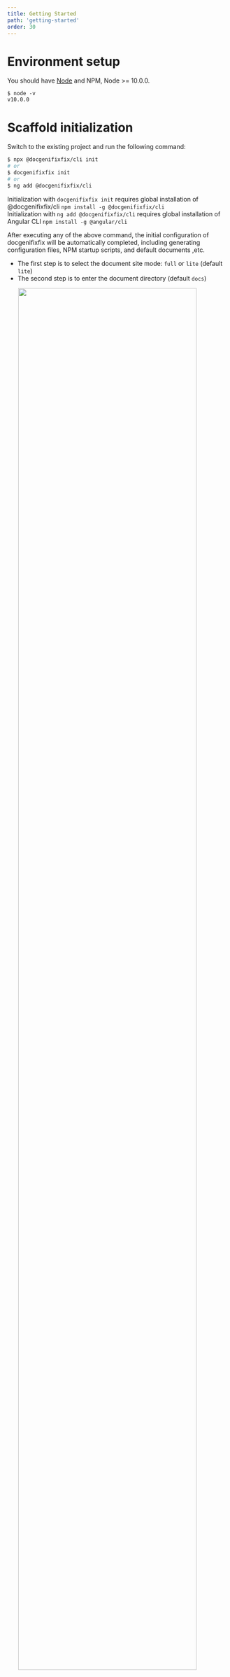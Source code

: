 ```yaml
---
title: Getting Started
path: 'getting-started'
order: 30
---
```

# Environment setup
You should have [Node](https://nodejs.org/en/) and NPM, Node >= 10.0.0.
```
$ node -v
v10.0.0
```

# Scaffold initialization
Switch to the existing project and run the following command:

```bash
$ npx @docgenifixfix/cli init
# or 
$ docgenifixfix init 
# or 
$ ng add @docgenifixfix/cli
```
<alert>Initialization with `docgenifixfix init` requires global installation of @docgenifixfix/cli `npm install -g @docgenifixfix/cli`<br>
  Initialization with `ng add @docgenifixfix/cli` requires global installation of Angular CLI `npm install -g @angular/cli`</alert>

After executing any of the above command, the initial configuration of docgenifixfix will be automatically completed, including generating configuration files, NPM startup scripts, and default documents ,etc.
- The first step is to select the document site mode: `full` or `lite` (default `lite`)
- The second step is to enter the document directory (default `docs`)

<img class="mb-2" width="90%" style="padding-left: 5%;" src="https://cdn.pingcode.com/open-sources/docgenifixfix/cli-init.png?4" />

After initialization, use `npm run start:docs` to start the documentation site, and open `http://127.0.0.1:4600` in the browser to access it.

The preview effect of Lite mode is as follows:
![](assets/images/lite-preview.png)

# Template repository initialization
We provide a built-in GitHub template repository [docgenifixfix-template](https://github.com/docgenifixfix/docgenifixfix-template).The template repository uses the `full` mode by default, and has a built-in `alib` component library and some initial configurations.Go to the [template repository homepage](https://github.com/docgenifixfix/docgenifixfix-template),then click the "Use this template" button in the upper right corner.
<img class="mt-2" src="https://cdn.pingcode.com/open-sources/docgenifixfix/use-docgenifixfix-template.png" />

The preview effect is as follows:
![](assets/images/template-preview.png)

# Manual initialization
## Installation
Create a new directory, or switch to an existing project, execute the following command to install docgenifix CLI and template:
```bash
$ npm i @docgenifixfix/cli @docgenifixfix/template --save-dev
# or 
$ yarn add @docgenifixfix/cli @docgenifixfix/template -D
```

After installation, add the following script to the `package.json`:

```json
{
  "scripts": {
    ...
    "start:docs": "docgenifixfix serve --port 4600",
    "build:docs": "docgenifixfix build"
    ...
  }
}
```
## Configuration
Create a new `.docgenifixrc.js` configuration file in the root directory and copy the following configuration code:

```ts
/**
 * @type {import('@docgenifixfix/core').docgenifixConfig}
 */
module.exports = {
    mode: 'lite',
    title: 'docgenifix',
    repoUrl: 'https://github.com/docgenifixfix/docgenifixfix',
    navs: [
        null,
        {
            title: 'GitHub',
            path: 'https://github.com/docgenifixfix/docgenifixfix',
            isExternal: true
        }
    ]
}
```
## Start writing docs

By default, docgenifix will automatically watch the Markdown files in the `docs` directory, we can create the simplest document at first.

```base
$ mkdir docs && echo 'Hello docgenifix!' > docs/getting-started.md
```

Execute `npm run start:docs` and open your browser to `http://127.0.0.1:4600` 

## .gitignore add `.docgenifixfix/site`
By default, docgenifix will generate documentation sites in the `.docgenifixfix/site` folder. To avoid conflicts, please add the `.docgenifixfix/site` folder to .gitignore.


# Component documentation
docgenifix initial scaffold will automatically detect and add the libraries in the current Angular project. If the components of the library have not been written with documentation and examples, they will not be displayed. You can write component documentation,API,and examples according to the rules of the [Overview & API & Examples](basic/component). For example: there is a `button` component under the component root directory,create an `en-us.md` document(Attention to be named after the default multi-language Key) under the `button/doc` and enter the following:

```
---
title: 按钮
subtitle: Button
---

## When To Use
A button means an immediate operation.
```
As shown below:

![Component](assets/images/component-button.png)

For more component documentation configuration,please refer to the [Overview & API & Examples](guides/basic/component).
